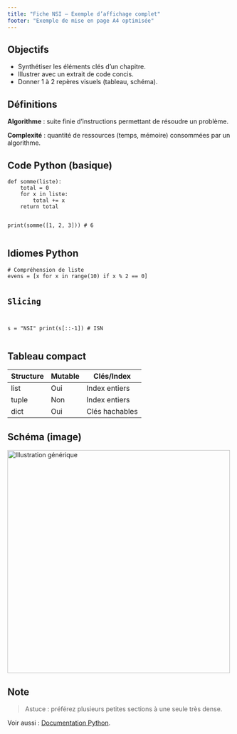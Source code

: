 ```yaml
---
title: "Fiche NSI – Exemple d’affichage complet"
footer: "Exemple de mise en page A4 optimisée"
---
```


<section>
  <h2 data-icon="📌">Objectifs</h2>
  <ul>
    <li>Synthétiser les éléments clés d’un chapitre.</li>
    <li>Illustrer avec un extrait de code concis.</li>
    <li>Donner 1 à 2 repères visuels (tableau, schéma).</li>
  </ul>
</section>

<section>
  <h2 data-icon="💡">Définitions</h2>
  <p><strong>Algorithme</strong> : suite finie d’instructions permettant de résoudre un problème.</p>
  <p><strong>Complexité</strong> : quantité de ressources (temps, mémoire) consommées par un algorithme.</p>
</section>

<section>
  <h2 data-icon="🐍">Code Python (basique)</h2>
  <pre><code class="language-python">def somme(liste):
    total = 0
    for x in liste:
        total += x
    return total

print(somme([1, 2, 3]))  # 6
</code></pre>
</section>

<section>
  <h2 data-icon="⚙️">Idiomes Python</h2>
  <pre><code class="language-python"># Compréhension de liste
evens = [x for x in range(10) if x % 2 == 0]

# Slicing
s = "NSI"
print(s[::-1])  # ISN
</code></pre>
</section>

<section>
  <h2 data-icon="🧭">Tableau compact</h2>
  <table>
    <thead>
      <tr><th>Structure</th><th>Mutable</th><th>Clés/Index</th></tr>
    </thead>
    <tbody>
      <tr><td>list</td><td>Oui</td><td>Index entiers</td></tr>
      <tr><td>tuple</td><td>Non</td><td>Index entiers</td></tr>
      <tr><td>dict</td><td>Oui</td><td>Clés hachables</td></tr>
    </tbody>
  </table>
</section>

<section>
  <h2 data-icon="🖼️">Schéma (image)</h2>
  <p>
    <img src="/img/fond1.png" alt="Illustration générique" width="500" />
  </p>
</section>

<section>
  <h2 data-icon="🗒️">Note</h2>
  <blockquote>Astuce : préférez plusieurs petites sections à une seule très dense.</blockquote>
  <p>Voir aussi : <a href="https://docs.python.org/3/" target="_blank" rel="noopener noreferrer">Documentation Python</a>.</p>
</section>